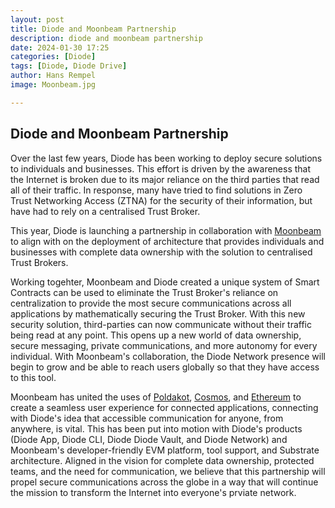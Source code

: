 ```yaml
---
layout: post
title: Diode and Moonbeam Partnership
description: diode and moonbeam partnership
date: 2024-01-30 17:25
categories: [Diode]
tags: [Diode, Diode Drive]
author: Hans Rempel
image: Moonbeam.jpg

---
```

## Diode and Moonbeam Partnership

Over the last few years, Diode has been working to deploy secure solutions to individuals and businesses. This effort is driven by the awareness that the Internet is broken due to its major reliance on the third parties that read all of their traffic. In response, many have tried to find solutions in Zero Trust Networking Access (ZTNA) for the security of their information, but have had to rely on a centralised Trust Broker. 

This year, Diode is launching a partnership in collaboration with [Moonbeam](https://moonbeam.network/) to align with on the deployment of architecture that provides individuals and businesses with complete data ownership with the solution to centralised Trust Brokers.

Working togehter, Moonbeam and Diode created a unique system of Smart Contracts can be used to eliminate the Trust Broker's reliance on centralization to provide the most secure communications across all applications by mathematically securing the Trust Broker. With this new security solution, third-parties can now communicate without their traffic being read at any point. This opens up a new world of data ownership, secure messaging, private communications, and more autonomy for every individual. With Moonbeam's collaboration, the Diode Network presence will begin to grow and be able to reach users globally so that they have access to this tool.

Moonbeam has united the uses of [Poldakot](https://polkadot.network/), [Cosmos](https://cosmos.network/), and [Ethereum](https://ethereum.org/) to create a seamless user experience for connected applications, connecting with Diode's idea that accessible communication for anyone, from anywhere, is vital. This has been put into motion with Diode's products (Diode App, Diode CLI, Diode Diode Vault, and Diode Network) and Moonbeam's developer-friendly EVM platform, tool support, and Substrate architecture. Aligned in the vision for complete data ownership, protected teams, and the need for communication, we believe that this partnership will propel secure communications across the globe in a way that will continue the mission to transform the Internet into everyone's prviate network.
